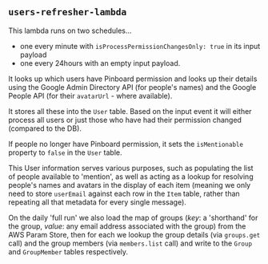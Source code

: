 ## `users-refresher-lambda`

This lambda runs on two schedules...

- one every minute with `isProcessPermissionChangesOnly: true` in its input payload
- one every 24hours with an empty input payload.

It looks up which users have Pinboard permission and looks up their details using the Google Admin Directory API (for people's names) and the Google People API (for their `avatarUrl` - where available).

It stores all these into the `User` table. Based on the input event it will either process all users or just those who have had their permission changed (compared to the DB).

If people no longer have Pinboard permission, it sets the `isMentionable` property to `false` in the `User` table.

This User information serves various purposes, such as populating the list of people available to 'mention', as well as acting as a lookup for resolving people's names and avatars in the display of each item (meaning we only need to store `userEmail` against each row in the `Item` table, rather than repeating all that metadata for every single message).

On the daily 'full run' we also load the map of groups (_key_: a 'shorthand' for the group, _value_: any email address associated with the group) from the AWS Param Store, then for each we lookup the group details (via `groups.get` call) and the group members (via `members.list` call) and write to the `Group` and `GroupMember` tables respectively.
